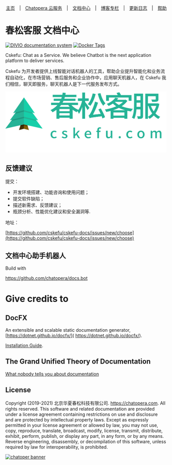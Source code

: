 <div align=right>

[主页](https://www.cskefu.com/)　|　[Chatopera 云服务](https://bot.chatopera.com/)　|　[文档中心](https://docs.chatopera.com)　|　[博客专栏](https://cskefu.blog.csdn.net/)　|　[更新日志](https://status.chatopera.com)　|　[帮助](https://github.com/cskefu/cskefu-docs/issues/new/choose)

</div>

# 春松客服 文档中心

[![DIVIO documentation system](https://img.shields.io/badge/DIVIO-Documentation%20System-blue)](https://documentation.divio.com/) [![Docker Tags](https://raw.githubusercontent.com/hailiang-wang/Rishit-dagli/master/badges/docker.svg)](https://hub.docker.com/repository/docker/chatopera/docs/tags?page=1&ordering=last_updated "Get Latest Docker Images")

Cskefu: Chat as a Service. We believe Chatbot is the next application platform to deliver services.

Cskefu 为开发者提供上线智能对话机器人的工具，帮助企业提升智能化和业务流程自动化，在市场营销、售后服务和企业协作中，应用聊天机器人，在 Cskefu 我们相信，聊天即服务，聊天机器人是下一代服务发布方式。

![](docs/images/products/cskefu-full-logo.png)

## 反馈建议

提交：

- 开发环境搭建、功能咨询和使用问题；
- 提交软件缺陷；
- 描述新需求、反馈建议；
- 瓶颈分析、性能优化建议和安全漏洞等.

地址：

[https://github.com/cskefu/cskefu-docs/issues/new/choose](https://github.com/cskefu/cskefu-docs/issues/new/choose)

## 文档中心助手机器人

Build with

<https://github.com/chatopera/docs.bot>

# Give credits to

## DocFX

An extensible and scalable static documentation generator, [https://dotnet.github.io/docfx/]( https://dotnet.github.io/docfx/).

[Installation Guide](./INSTALLATION.md).

## The Grand Unified Theory of Documentation

[What nobody tells you about documentation](https://documentation.divio.com/)

## License

Copyright (2019-2021) 北京华夏春松科技有限公司. <https://chatopera.com>. All rights reserved.
This software and related documentation are provided under a license agreement containing restrictions on use and disclosure and are protected by intellectual property laws.
Except as expressly permitted in your license agreement or allowed by law, you may not use, copy, reproduce, translate, broadcast, modify, license, transmit, distribute, exhibit, perform, publish, or display any part, in any form, or by any means. Reverse engineering, disassembly, or decompilation of this software, unless required by law for interoperability, is prohibited.

[![chatoper banner][co-banner-image]][co-url]

[co-banner-image]: https://user-images.githubusercontent.com/3538629/42383104-da925942-8168-11e8-8195-868d5fcec170.png
[co-url]: https://www.chatopera.com